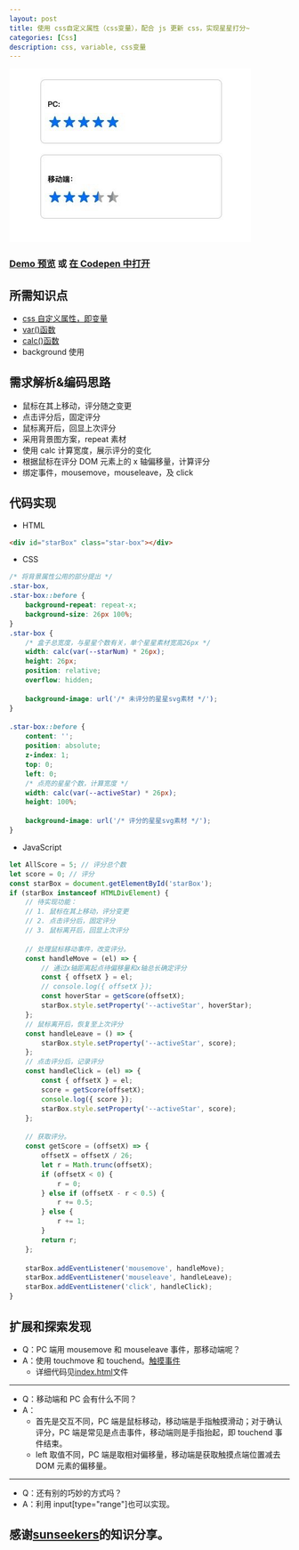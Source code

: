 ```yaml
---
layout: post
title: 使用 css自定义属性（css变量），配合 js 更新 css，实现星星打分~
categories: [Css]
description: css, variable, css变量
---
```


![](/images/blog/css-variable.png)

### [Demo 预览](https://bran-nie.github.io/Note/css/variable/) 或 [在 Codepen 中打开](https://codepen.io/bran-nie/pen/NWRjOXO)

## 所需知识点

-   [css 自定义属性，即变量](https://developer.mozilla.org/zh-CN/docs/Web/CSS/Using_CSS_custom_properties)
-   [var()函数](<https://developer.mozilla.org/zh-CN/docs/Web/CSS/var()>)
-   [calc()函数](<https://developer.mozilla.org/zh-CN/docs/Web/CSS/calc()>)
-   background 使用

## 需求解析&编码思路

-   鼠标在其上移动，评分随之变更
-   点击评分后，固定评分
-   鼠标离开后，回显上次评分
-   采用背景图方案，repeat 素材
-   使用 calc 计算宽度，展示评分的变化
-   根据鼠标在评分 DOM 元素上的 x 轴偏移量，计算评分
-   绑定事件，mousemove，mouseleave，及 click

## 代码实现

-   HTML

```html
<div id="starBox" class="star-box"></div>
```

-   CSS

```css
/* 将背景属性公用的部分提出 */
.star-box,
.star-box::before {
    background-repeat: repeat-x;
    background-size: 26px 100%;
}
.star-box {
    /* 盒子总宽度，与星星个数有关，单个星星素材宽高26px */
    width: calc(var(--starNum) * 26px);
    height: 26px;
    position: relative;
    overflow: hidden;

    background-image: url('/* 未评分的星星svg素材 */');
}

.star-box::before {
    content: '';
    position: absolute;
    z-index: 1;
    top: 0;
    left: 0;
    /* 点亮的星星个数，计算宽度 */
    width: calc(var(--activeStar) * 26px);
    height: 100%;

    background-image: url('/* 评分的星星svg素材 */');
}
```

-   JavaScript

```javascript
let AllScore = 5; // 评分总个数
let score = 0; // 评分
const starBox = document.getElementById('starBox');
if (starBox instanceof HTMLDivElement) {
    // 待实现功能：
    // 1. 鼠标在其上移动，评分变更
    // 2. 点击评分后，固定评分
    // 3. 鼠标离开后，回显上次评分

    // 处理鼠标移动事件，改变评分。
    const handleMove = (el) => {
        // 通过x轴距离起点待偏移量和x轴总长确定评分
        const { offsetX } = el;
        // console.log({ offsetX });
        const hoverStar = getScore(offsetX);
        starBox.style.setProperty('--activeStar', hoverStar);
    };
    // 鼠标离开后，恢复至上次评分
    const handleLeave = () => {
        starBox.style.setProperty('--activeStar', score);
    };
    // 点击评分后，记录评分
    const handleClick = (el) => {
        const { offsetX } = el;
        score = getScore(offsetX);
        console.log({ score });
        starBox.style.setProperty('--activeStar', score);
    };

    // 获取评分。
    const getScore = (offsetX) => {
        offsetX = offsetX / 26;
        let r = Math.trunc(offsetX);
        if (offsetX < 0) {
            r = 0;
        } else if (offsetX - r < 0.5) {
            r += 0.5;
        } else {
            r += 1;
        }
        return r;
    };

    starBox.addEventListener('mousemove', handleMove);
    starBox.addEventListener('mouseleave', handleLeave);
    starBox.addEventListener('click', handleClick);
}
```

## 扩展和探索发现

-   Q：PC 端用 mousemove 和 mouseleave 事件，那移动端呢？
-   A：使用 touchmove 和 touchend。[触摸事件](https://developer.mozilla.org/zh-CN/docs/Web/API/Touch_events)
    -   详细代码见[index.html](./index.html)文件

---

-   Q：移动端和 PC 会有什么不同？
-   A：
    -   首先是交互不同，PC 端是鼠标移动，移动端是手指触摸滑动；对于确认评分，PC 端是常见是点击事件，移动端则是手指抬起，即 touchend 事件结束。
    -   left 取值不同，PC 端是取相对偏移量，移动端是获取触摸点端位置减去 DOM 元素的偏移量。

---

-   Q：还有别的巧妙的方式吗？
-   A：利用 input[type="range"]也可以实现。

## 感谢[sunseekers](https://github.com/sunseekers)的知识分享。
